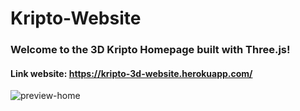 # Kripto-Website
### Welcome to the 3D Kripto Homepage built with Three.js!
#### Link website: https://kripto-3d-website.herokuapp.com/
![preview-home](https://user-images.githubusercontent.com/75077747/183128770-6219f975-a281-416b-a94d-b110141a4feb.png)
